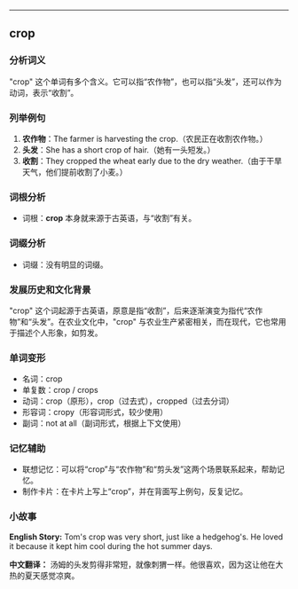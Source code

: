 
---------------
## crop
### 分析词义
"crop" 这个单词有多个含义。它可以指“农作物”，也可以指“头发”，还可以作为动词，表示“收割”。

### 列举例句
1. **农作物**：The farmer is harvesting the crop.（农民正在收割农作物。）
2. **头发**：She has a short crop of hair.（她有一头短发。）
3. **收割**：They cropped the wheat early due to the dry weather.（由于干旱天气，他们提前收割了小麦。）

### 词根分析
- 词根：**crop** 本身就来源于古英语，与“收割”有关。

### 词缀分析
- 词缀：没有明显的词缀。

### 发展历史和文化背景
"crop" 这个词起源于古英语，原意是指“收割”，后来逐渐演变为指代“农作物”和“头发”。在农业文化中，"crop" 与农业生产紧密相关，而在现代，它也常用于描述个人形象，如剪发。

### 单词变形
- 名词：crop
- 单复数：crop / crops
- 动词：crop（原形），crop（过去式），cropped（过去分词）
- 形容词：cropy（形容词形式，较少使用）
- 副词：not at all（副词形式，根据上下文使用）

### 记忆辅助
- 联想记忆：可以将“crop”与“农作物”和“剪头发”这两个场景联系起来，帮助记忆。
- 制作卡片：在卡片上写上“crop”，并在背面写上例句，反复记忆。

### 小故事
**English Story:**
Tom's crop was very short, just like a hedgehog's. He loved it because it kept him cool during the hot summer days.

**中文翻译：**
汤姆的头发剪得非常短，就像刺猬一样。他很喜欢，因为这让他在大热的夏天感觉凉爽。

